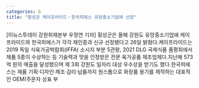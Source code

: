 ```yaml
---
categories: b
title: "횡성군 케이프라이드‧한국피에스 유망중소기업에 선정"
---
```

[이뉴스투데이 강원취재본부 우정연 기자] 횡성군은 올해 강원도 유망중소기업에 케이프라이드와 한국피에스가 각각 재인증과 신규 선정됐다고 26일 밝혔다.케이프라이드는 2019 독일 식육가공박람회(IFFA) 소시지 부분 5관왕, 2021 DLG 국제식품 품평회에서 제품 5종이 수상하는 등 기술력과 맛을 인정받은 전문 육가공품 제조업체다.지난해 573억 원의 매출을 달성했으며 제 3회 강원도 일자리 대상 우수상을 받기도 했다.한국피에스는 제품 기획‧디자인‧제조‧감리‧납품까지 원스톱으로 화장품 용기를 제작하는 대표적인 OEM(주문자 상표 부